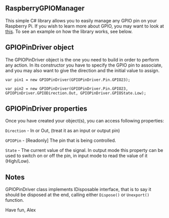## RaspberryGPIOManager ##


This simple C# library allows you to easily manage any GPIO pin on your Raspberry Pi.
If you wish to learn more about GPIO, you may want to look at [this](http://elinux.org/RPi_Low-level_peripherals "Low-Level peripherals reference").
To see an example on how the library works, see below.




GPIOPinDriver object
-------------------------------
The GPIOPinDriver object is the one you need to build in order to perform any action.
In its constructor you have to specify the GPIO pin to associate, and you may also want to give the direction and the initial value to assign.

`var pin1 = new GPIOPinDriver(GPIOPinDriver.Pin.GPIO23);`

`var pin2 = new GPIOPinDriver(GPIOPinDriver.Pin.GPIO23, GPIOPinDriver.GPIODirection.Out, GPIOPinDriver.GPIOState.Low);`



GPIOPinDriver properties
-------------------------------
Once you have created your object(s), you can access following properties:

`Direction` -  In or Out, (treat it as an input or output pin)

`GPIOPin`   -  [Readonly] The pin that is being controlled.

`State`     -  The current value of the signal. In output mode this property can be used to switch on or off the pin,
             in input mode to read the value of it (High/Low).



Notes
-------------------------------
GPIOPinDriver class implements IDisposable interface, that is to say it should be disposed at the end, calling either `Dispose()` or `Unexport()` function.



Have fun,
Alex
         
